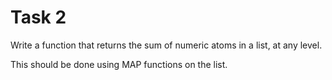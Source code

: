 # Task 2

Write a function that returns the sum of numeric atoms in a list, at any level.

This should be done using MAP functions on the list.